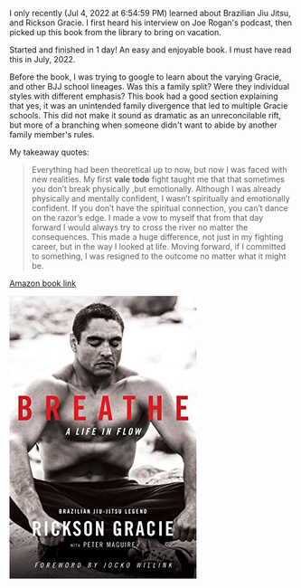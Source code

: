 I only recently (Jul 4, 2022 at 6:54:59 PM) learned about Brazilian Jiu Jitsu, and Rickson Gracie. I first heard his interview on Joe Rogan's podcast, then picked up this book from the library to bring on vacation.

Started and finished in 1 day! An easy and enjoyable book. I must have read this in July, 2022.

Before the book, I was trying to google to learn about the varying Gracie, and other BJJ school lineages. Was this a family split? Were they individual styles with different emphasis? This book had a good section explaining that yes, it was an unintended family divergence that led to multiple Gracie schools. This did not make it sound as dramatic as an unreconcilable rift, but more of a branching when someone didn't want to abide by another family member's rules.

My takeaway quotes:

> Everything had been theoretical up to now, but now I was faced with new realities. My first **vale todo** fight taught me that that sometimes you don’t break physically ,but emotionally. Although I was already physically and mentally confident, I wasn’t spiritually and emotionally confident. If you don’t have the spiritual connection, you can’t dance on the razor’s edge. I made a vow to myself that from that day forward I would always try to cross the river no matter the consequences. This made a huge difference, not just in my fighting career, but in the way I looked at life. Moving forward, if I committed to something, I was resigned to the outcome no matter what it might be.



[Amazon book link](https://www.amazon.com/Breathe-Life-Flow-Rickson-Gracie/dp/0063018950)

![](/assets/images/2022-08-13-11-35-24.png)
